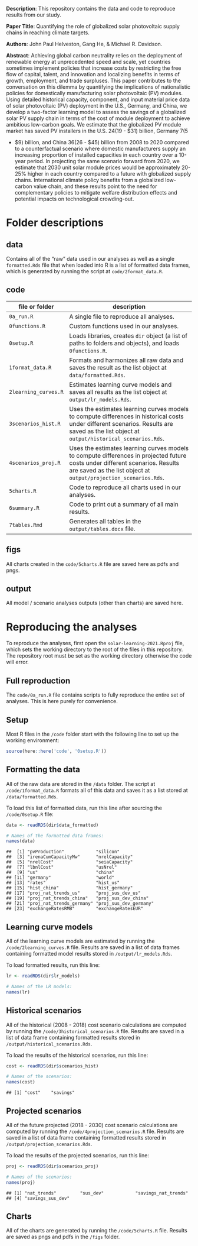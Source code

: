 
<!-- README.md is generated from README.Rmd. Please edit that file -->

**Description**: This repository contains the data and code to reproduce
results from our study.

**Paper Title**: Quantifying the role of globalized solar photovoltaic
supply chains in reaching climate targets.

**Authors**: John Paul Helveston, Gang He, & Michael R. Davidson.

**Abstract**: Achieving global carbon neutrality relies on the
deployment of renewable energy at unprecedented speed and scale, yet
countries sometimes implement policies that increase costs by
restricting the free flow of capital, talent, and innovation and
localizing benefits in terms of growth, employment, and trade surpluses.
This paper contributes to the conversation on this dilemma by
quantifying the implications of nationalistic policies for domestically
manufacturing solar photovoltaic (PV) modules. Using detailed historical
capacity, component, and input material price data of solar photovoltaic
(PV) deployment in the U.S., Germany, and China, we develop a two-factor
learning model to assess the savings of a globalized solar PV supply
chain in terms of the cost of module deployment to achieve ambitious
low-carbon goals. We estimate that the globalized PV module market has
saved PV installers in the U.S. $24 ($19 - $31) billion, Germany $7 ($5
- $9) billion, and China $36 ($26 - $45) billion from 2008 to 2020
compared to a counterfactual scenario where domestic manufacturers
supply an increasing proportion of installed capacities in each country
over a 10-year period. In projecting the same scenario forward from
2020, we estimate that 2030 unit solar module prices would be
approximately 20-25% higher in each country compared to a future with
globalized supply chains. International climate policy benefits from a
globalized low-carbon value chain, and these results point to the need
for complementary policies to mitigate welfare distribution effects and
potential impacts on technological crowding-out.

# Folder descriptions

## data

Contains all of the “raw” data used in our analyses as well as a single
`formatted.Rds` file that when loaded into R is a list of formatted data
frames, which is generated by running the script at
`code/2format_data.R`.

## code

| file or folder       | description                                                                                                                                                                                      |
|----------------------|--------------------------------------------------------------------------------------------------------------------------------------------------------------------------------------------------|
| `0a_run.R`           | A single file to reproduce all analyses.                                                                                                                                                         |
| `0functions.R`       | Custom functions used in our analyses.                                                                                                                                                           |
| `0setup.R`           | Loads libraries, creates `dir` object (a list of paths to folders and objects), and loads `0functions.R`.                                                                                        |
| `1format_data.R`     | Formats and harmonizes all raw data and saves the result as the list object at `data/formatted.Rds`.                                                                                             |
| `2learning_curves.R` | Estimates learning curve models and saves all results as the list object at `output/lr_models.Rds`.                                                                                              |
| `3scenarios_hist.R`  | Uses the estimates learning curves models to compute differences in historical costs under different scenarios. Results are saved as the list object at `output/historical_scenarios.Rds`.       |
| `4scenarios_proj.R`  | Uses the estimates learning curves models to compute differences in projected future costs under different scenarios. Results are saved as the list object at `output/projection_scenarios.Rds`. |
| `5charts.R`          | Code to reproduce all charts used in our analyses.                                                                                                                                               |
| `6summary.R`         | Code to print out a summary of all main results.                                                                                                                                                 |
| `7tables.Rmd`        | Generates all tables in the `output/tables.docx` file.                                                                                                                                           |

## figs

All charts created in the `code/5charts.R` file are saved here as pdfs
and pngs.

## output

All model / scenario analyses outputs (other than charts) are saved
here.

# Reproducing the analyses

To reproduce the analyses, first open the `solar-learning-2021.Rproj`
file, which sets the working directory to the root of the files in this
repository. The repository root must be set as the working directory
otherwise the code will error.

## Full reproduction

The `code/0a_run.R` file contains scripts to fully reproduce the entire
set of analyses. This is here purely for convenience.

## Setup

Most R files in the `/code` folder start with the following line to set
up the working environment:

``` r
source(here::here('code', '0setup.R'))
```

## Formatting the data

All of the raw data are stored in the `/data` folder. The script at
`/code/1format_data.R` formats all of this data and saves it as a list
stored at `/data/formatted.Rds`.

To load this list of formatted data, run this line after sourcing the
`/code/0setup.R` file:

``` r
data <- readRDS(dir$data_formatted)

# Names of the formatted data frames:
names(data)
```

    ##  [1] "pvProduction"            "silicon"                
    ##  [3] "irenaCumCapacityMw"      "nrelCapacity"           
    ##  [5] "nrelCost"                "seiaCapacity"           
    ##  [7] "lbnlCost"                "usNrel"                 
    ##  [9] "us"                      "china"                  
    ## [11] "germany"                 "world"                  
    ## [13] "rates"                   "hist_us"                
    ## [15] "hist_china"              "hist_germany"           
    ## [17] "proj_nat_trends_us"      "proj_sus_dev_us"        
    ## [19] "proj_nat_trends_china"   "proj_sus_dev_china"     
    ## [21] "proj_nat_trends_germany" "proj_sus_dev_germany"   
    ## [23] "exchangeRatesRMB"        "exchangeRatesEUR"

## Learning curve models

All of the learning curve models are estimated by running the
`/code/2learning_curves.R` file. Results are saved in a list of data
frames containing formatted model results stored in
`/output/lr_models.Rds`.

To load formatted results, run this line:

``` r
lr <- readRDS(dir$lr_models)

# Names of the LR models:
names(lr)
```

## Historical scenarios

All of the historical (2008 - 2018) cost scenario calculations are
computed by running the `/code/3historical_scenarios.R` file. Results
are saved in a list of data frame containing formatted results stored in
`/output/historical_scenarios.Rds`.

To load the results of the historical scenarios, run this line:

``` r
cost <- readRDS(dir$scenarios_hist)

# Names of the scenarios:
names(cost)
```

    ## [1] "cost"    "savings"

## Projected scenarios

All of the future projected (2018 - 2030) cost scenario calculations are
computed by running the `/code/4projection_scenarios.R` file. Results
are saved in a list of data frame containing formatted results stored in
`/output/projection_scenarios.Rds`.

To load the results of the projected scenarios, run this line:

``` r
proj <- readRDS(dir$scenarios_proj)

# Names of the scenarios:
names(proj)
```

    ## [1] "nat_trends"         "sus_dev"            "savings_nat_trends"
    ## [4] "savings_sus_dev"

## Charts

All of the charts are generated by running the `/code/5charts.R` file.
Results are saved as pngs and pdfs in the `/figs` folder.
